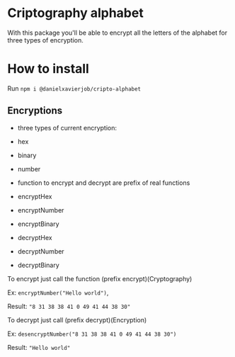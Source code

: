 # Criptography alphabet

With this package you'll be able to encrypt all the letters of the alphabet for three types of encryption.


# How to install

Run ``npm i @danielxavierjob/cripto-alphabet``

## Encryptions

- three types of current encryption:
 - hex
 - binary
 - number

- function to encrypt and decrypt are prefix of real functions

 - encryptHex
 - encryptNumber
 - encryptBinary
 - decryptHex
 - decryptNumber
 - decryptBinary


To encrypt just call the function (prefix encrypt)(Cryptography)

Ex: ``encryptNumber("Hello world")``,

Result:
``"8 31 38 38 41 0 49 41 44 38 30"``


To decrypt just call (prefix decrypt)(Encryption)

Ex: ``desencryptNumber("8 31 38 38 41 0 49 41 44 38 30")``

Result: ``"Hello world"``
